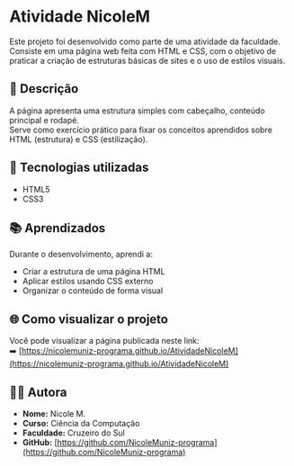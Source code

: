 # Atividade NicoleM

Este projeto foi desenvolvido como parte de uma atividade da faculdade.  
Consiste em uma página web feita com HTML e CSS, com o objetivo de praticar a criação de estruturas básicas de sites e o uso de estilos visuais.

## 📄 Descrição

A página apresenta uma estrutura simples com cabeçalho, conteúdo principal e rodapé.  
Serve como exercício prático para fixar os conceitos aprendidos sobre HTML (estrutura) e CSS (estilização).

## 🚀 Tecnologias utilizadas

- HTML5
- CSS3

## 📚 Aprendizados

Durante o desenvolvimento, aprendi a:

- Criar a estrutura de uma página HTML
- Aplicar estilos usando CSS externo
- Organizar o conteúdo de forma visual

## 🌐 Como visualizar o projeto

Você pode visualizar a página publicada neste link:  
➡️ [https://nicolemuniz-programa.github.io/AtividadeNicoleM](https://nicolemuniz-programa.github.io/AtividadeNicoleM)

## 👩‍💻 Autora

- **Nome:** Nicole M.
- **Curso:** Ciência da Computação
- **Faculdade:** Cruzeiro do Sul
- **GitHub:** [https://github.com/NicoleMuniz-programa](https://github.com/NicoleMuniz-programa)
